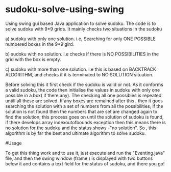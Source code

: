 # sudoku-solve-using-swing
Using swing gui based Java application to solve sudoku.
The code is to solve sudoku with 9*9 grids.
It mainly checks two situations in the sudoku

a) sudoku with only one solution.
   i.e, Searching for only ONE POSSIBLE numbered boxes in the 9*9 gird.

b) sudoku with no solution.
   i.e checks if there is NO POSSIBILITIES in the grid with the box is empty.

c) sudoku with more than one solution.
   i.e this is based on BACKTRACK ALGORITHM, and checks if it is terminated to NO SOLUTION situation.


Before solving this it first check if the sudoku is valid or not.
As it conforms a valid sudoku, the code then initialise the values in sudoku with only one possible in a box( if there any).
The checking all one possibles is repeated untill all these are solved.
If any boxes are remained after this , then it goes searching the solution with a set of numbers from all the possibilities, if the solution is not found then the numbers that are set are changed again to find the solution, this process goes on until the solution of sudoku is found, if there develops array indexoutofbounds exception then this means there is no solution for the sudoku and the status shows -"no solution".
So , this algorithm is by far the best and ultimate algorithm to solve sudoku.


#Usage

To get this thing work and to use it, just execute and run the "Eventing.java" file, and then the swing window (frame ) is displayed with two buttons below it and contains a text field for the status of sudoku, and there you go!

